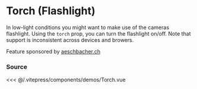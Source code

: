 # Torch (Flashlight)

In low-light conditions you might want to make use of the cameras flashlight.
Using the `torch` prop, you can turn the flashlight on/off.
Note that support is inconsistent across devices and browers.

Feature sponsored by [aeschbacher.ch](https://aeschbacher.ch)

<ClientOnly>
  <DemoWrapper :component="Torch" />
</ClientOnly>

<script setup lang="ts">
import DemoWrapper from '@/components/DemoWrapper.vue'
import Torch from '@/components/demos/Torch.vue'
</script>

### Source

<<< @/.vitepress/components/demos/Torch.vue
